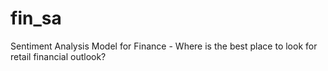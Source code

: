 # fin_sa
Sentiment Analysis Model for Finance - Where is the best place to look for retail financial outlook?
